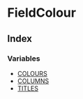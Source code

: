 # FieldColour

## Index

### Variables

- [COLOURS](variables/COLOURS.md)
- [COLUMNS](variables/COLUMNS.md)
- [TITLES](variables/TITLES.md)
